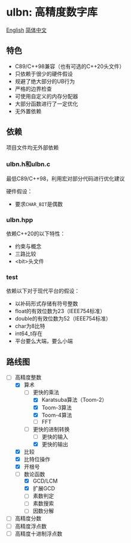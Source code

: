#  ulbn: 高精度数字库

[English](./README.md) [简体中文](./README_zh_CN.md)

## 特色

- C89/C++98兼容（也有可选的C++20头文件）
- 只依赖于很少的硬件假设
- 规避了绝大部分的UB行为
- 严格的边界检查
- 可使用自定义的内存分配器
- 大部分函数进行了一定优化
- 无外置依赖

## 依赖

项目文件均无外部依赖

### ulbn.h和ulbn.c

最低C89/C++98，利用宏对部分代码进行优化建议

硬件假设：

- 要求`CHAR_BIT`是偶数

### ulbn.hpp

依赖C++20的以下特性：

- 约束与概念
- 三路比较
- \<bit\>头文件

### test

依赖以下对于现代平台的假设：

- 以补码形式存储有符号整数
- float的有效位数为23（IEEE754标准）
- double的有效位数为52（IEEE754标准）
- char为8比特
- int64_t存在
- 平台要么大端，要么小端

## 路线图

- [ ] 高精度整数
  - [x] 算术
    - [ ] 更快的乘法
      - [x] Karatsuba算法（Toom-2）
      - [x] Toom-3算法
      - [x] Toom-4算法
      - [ ] FFT
    - [ ] 更快的进制转换
      - [ ] 更快的输入
      - [x] 更快的输出
  - [x] 比较
  - [x] 比特位操作
  - [x] 开根号
  - [ ] 数论函数
    - [x] GCD/LCM
    - [x] 扩展GCD
    - [ ] 素数判定
    - [ ] 素数搜索
    - [ ] 因数分解
- [ ] 高精度分数
- [ ] 高精度浮点数
- [ ] 高精度十进制浮点数